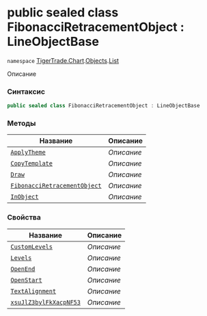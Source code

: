 
# public sealed class FibonacciRetracementObject : LineObjectBase
`namespace` [TigerTrade.Chart](../../../TigerTrade.Chart.md).[Objects](../../../TigerTrade.Chart/Objects.md).[List](../../../TigerTrade.Chart/Objects/List.md)



Описание

### Синтаксис
```csharp
public sealed class FibonacciRetracementObject : LineObjectBase
```


### Методы
| Название | Описание |
| --- | --- |
| [`ApplyTheme`](./FibonacciRetracementObject.cs/Методы/ApplyTheme.md) | *Описание* |
| [`CopyTemplate`](./FibonacciRetracementObject.cs/Методы/CopyTemplate.md) | *Описание* |
| [`Draw`](./FibonacciRetracementObject.cs/Методы/Draw.md) | *Описание* |
| [`FibonacciRetracementObject`](./FibonacciRetracementObject.cs/Методы/FibonacciRetracementObject.md) | *Описание* |
| [`InObject`](./FibonacciRetracementObject.cs/Методы/InObject.md) | *Описание* |

### Свойства
| Название | Описание |
| --- | --- |
| [`CustomLevels`](./FibonacciRetracementObject.cs/Свойства/CustomLevels.md) | *Описание* |
| [`Levels`](./FibonacciRetracementObject.cs/Свойства/Levels.md) | *Описание* |
| [`OpenEnd`](./FibonacciRetracementObject.cs/Свойства/OpenEnd.md) | *Описание* |
| [`OpenStart`](./FibonacciRetracementObject.cs/Свойства/OpenStart.md) | *Описание* |
| [`TextAlignment`](./FibonacciRetracementObject.cs/Свойства/TextAlignment.md) | *Описание* |
| [`xsuJlZ3bylFkXacpNF53`](./FibonacciRetracementObject.cs/Свойства/xsuJlZ3bylFkXacpNF53.md) | *Описание* |



